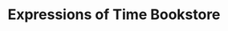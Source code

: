 ---
title: "Expressions of Time Bookstore"
url: /vernon/expressions-of-time-bookstore/
shop: Bücher
---
